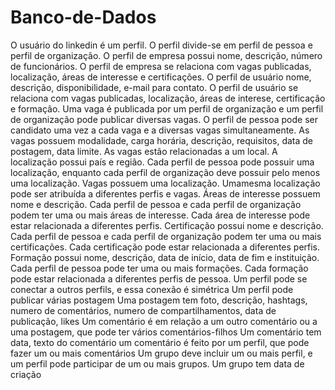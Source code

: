 # Banco-de-Dados

O usuário do linkedin é um perfil. O perfil divide-se em perfil de pessoa e perfil de organização.
O perfil de empresa possui nome, descrição, número de funcionários. O perfil de empresa se relaciona com vagas publicadas, localização, áreas de interesse e certificações.
O perfil de usuário nome, descrição, disponibilidade, e-mail para contato. O perfil de usuário se relaciona com vagas publicadas, localização, áreas de interese, certificação e formação.
Uma vaga é publicada por um perfil de organização e um perfil de organização pode publicar diversas vagas. O perfil de pessoa pode ser candidato uma vez a cada vaga e a diversas vagas simultaneamente. As vagas possuem modalidade, carga horária, descrição, requisitos, data de postagem, data limite. As vagas estão relacionadas a um local.
A localização possui país e região. Cada perfil de pessoa pode possuir uma localização, enquanto cada perfil de organização deve possuir pelo menos uma localização. Vagas possuem uma localização. Umamesma localização pode ser atribuída a diferentes perfis e vagas. 
Áreas de interesse possuem nome e descrição. Cada perfil de pessoa e cada perfil de organização podem ter uma ou mais áreas de interesse. Cada área de interesse pode estar relacionada a diferentes perfis. 
Certificação possui nome e descrição. Cada perfil de pessoa e cada perfil de organização podem ter uma ou mais certificações. Cada certificação pode estar relacionada a diferentes perfis. 
Formação possui nome, descrição, data de início, data de fim e instituição. Cada perfil de pessoa pode ter uma ou mais formações. Cada formação pode estar relacionada a diferentes perfis de pessoa.
Um perfil pode se conectar a outros perfils, e essa conexão é simétrica
Um perfil pode publicar várias postagem
Uma postagem tem foto, descrição, hashtags, numero de comentários, numero de compartilhamentos, data de publicação, likes
Um comentário é em relação a um outro comentário ou a uma postagem, que pode ter vários comentários-filhos
Um comentário tem data, texto do comentário
um comentário é feito por um perfil, que pode fazer um ou mais comentários
Um grupo deve incluir um ou mais perfil, e um perfil pode participar de um ou mais grupos. Um grupo tem data de criação
